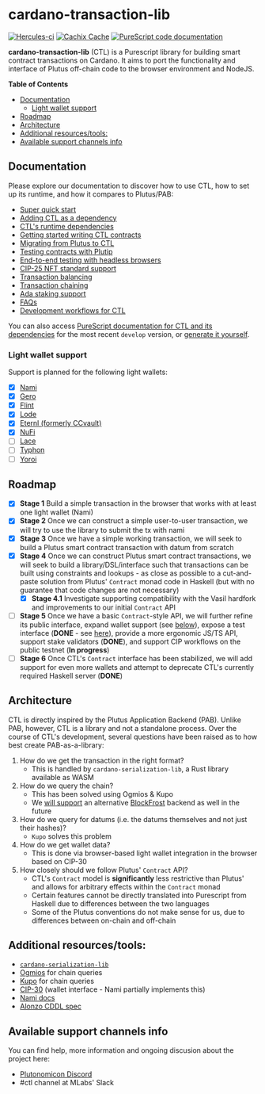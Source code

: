 # cardano-transaction-lib

[![Hercules-ci][herc badge]][herc link]
[![Cachix Cache][cachix badge]][cachix link]
[![PureScript code documentation][docs badge]][docs link]

[herc badge]: https://img.shields.io/badge/ci--by--hercules-green.svg
[herc link]: https://hercules-ci.com/github/Plutonomicon/cardano-transaction-lib
[cachix badge]: https://img.shields.io/badge/cachix-public_plutonomicon-blue.svg
[cachix link]: https://public-plutonomicon.cachix.org
[docs badge]: https://img.shields.io/badge/docs-PureScript%20code%20documentation-%2377F
[docs link]: https://plutonomicon.github.io/cardano-transaction-lib/

**cardano-transaction-lib** (CTL) is a Purescript library for building smart contract transactions on Cardano. It aims to port the functionality and interface of Plutus off-chain code to the browser environment and NodeJS.

**Table of Contents**

<!-- START doctoc generated TOC please keep comment here to allow auto update -->
<!-- DON'T EDIT THIS SECTION, INSTEAD RE-RUN doctoc TO UPDATE -->

- [Documentation](#documentation)
  - [Light wallet support](#light-wallet-support)
- [Roadmap](#roadmap)
- [Architecture](#architecture)
- [Additional resources/tools:](#additional-resourcestools)
- [Available support channels info](#available-support-channels-info)

<!-- END doctoc generated TOC please keep comment here to allow auto update -->

## Documentation

Please explore our documentation to discover how to use CTL, how to set up its runtime, and how it compares to Plutus/PAB:

- [Super quick start](./doc/getting-started.md#setting-up-a-new-project)
- [Adding CTL as a dependency](./doc/ctl-as-dependency.md)
- [CTL's runtime dependencies](./doc/runtime.md)
- [Getting started writing CTL contracts](./doc/getting-started.md)
- [Migrating from Plutus to CTL](./doc/plutus-comparison.md)
- [Testing contracts with Plutip](./doc/plutip-testing.md)
- [End-to-end testing with headless browsers](./doc/e2e-testing.md)
- [CIP-25 NFT standard support](./doc/cip-25-nfts.md)
- [Transaction balancing](./doc/balancing.md)
- [Transaction chaining](./doc/tx-chaining.md)
- [Ada staking support](./doc/staking.md)
- [FAQs](./doc/faq.md)
- [Development workflows for CTL](./doc/development.md)

You can also access [PureScript documentation for CTL and its dependencies](https://plutonomicon.github.io/cardano-transaction-lib/) for the most recent `develop` version, or [generate it yourself](./doc/development.md#generating-ps-documentation).

### Light wallet support

Support is planned for the following light wallets:

- [x] [Nami](https://namiwallet.io/)
- [x] [Gero](https://gerowallet.io/)
- [x] [Flint](https://flint-wallet.com/)
- [x] [Lode](https://lodewallet.io/)
- [x] [Eternl (formerly CCvault)](https://eternl.io/)
- [x] [NuFi](https://nu.fi/)
- [ ] [Lace](https://www.lace.io/)
- [ ] [Typhon](https://typhonwallet.io/)
- [ ] [Yoroi](https://yoroi-wallet.com/)

## Roadmap

- [x] **Stage 1** Build a simple transaction in the browser that works with at least one light wallet (Nami)
- [x] **Stage 2** Once we can construct a simple user-to-user transaction, we will try to use the library to submit the tx with nami
- [x] **Stage 3** Once we have a simple working transaction, we will seek to build a Plutus smart contract transaction with datum from scratch
- [x] **Stage 4** Once we can construct Plutus smart contract transactions, we will seek to build a library/DSL/interface such that transactions can be built using constraints and lookups - as close as possible to a cut-and-paste solution from Plutus' `Contract` monad code in Haskell (but with no guarantee that code changes are not necessary)
  - [x] **Stage 4.1** Investigate supporting compatibility with the Vasil hardfork and improvements to our initial `Contract` API
- [ ] **Stage 5** Once we have a basic `Contract`-style API, we will further refine its public interface, expand wallet support (see [below](#light-wallet-support)), expose a test interface (**DONE** - see [here](doc/plutip-testing.md)), provide a more ergonomic JS/TS API, support stake validators (**DONE**), and support CIP workflows on the public testnet (**In progress**)
- [ ] **Stage 6** Once CTL's `Contract` interface has been stabilized, we will add support for even more wallets and attempt to deprecate CTL's currently required Haskell server (**DONE**)

## Architecture

CTL is directly inspired by the Plutus Application Backend (PAB). Unlike PAB, however, CTL is a library and not a standalone process. Over the course of CTL's development, several questions have been raised as to how best create PAB-as-a-library:

1. How do we get the transaction in the right format?
   - This is handled by `cardano-serialization-lib`, a Rust library available as WASM
2. How do we query the chain?
   - This has been solved using Ogmios & Kupo
   - We [will support](https://cardano.ideascale.com/c/idea/420791) an alternative [BlockFrost](https://blockfrost.io/) backend as well in the future
3. How do we query for datums (i.e. the datums themselves and not just their hashes)?
   - `Kupo` solves this problem
4. How do we get wallet data?
   - This is done via browser-based light wallet integration in the browser based on CIP-30
5. How closely should we follow Plutus' `Contract` API?
   - CTL's `Contract` model is **significantly** less restrictive than Plutus' and allows for arbitrary effects within the `Contract` monad
   - Certain features cannot be directly translated into Purescript from Haskell due to differences between the two languages
   - Some of the Plutus conventions do not make sense for us, due to differences between on-chain and off-chain

## Additional resources/tools:

- [`cardano-serialization-lib`](https://github.com/Emurgo/cardano-serialization-lib/)
- [Ogmios](https://ogmios.dev) for chain queries
- [Kupo](https://cardanosolutions.github.io/kupo/) for chain queries
- [CIP-30](https://github.com/cardano-foundation/CIPs/tree/master/CIP-0030) (wallet interface - Nami partially implements this)
- [Nami docs](https://github.com/Berry-Pool/nami-wallet)
- [Alonzo CDDL spec](https://github.com/input-output-hk/cardano-ledger/blob/0738804155245062f05e2f355fadd1d16f04cd56/alonzo/impl/cddl-files/alonzo.cddl)

## Available support channels info

You can find help, more information and ongoing discusion about the project here:

- [Plutonomicon Discord](https://discord.gg/JhbexnV9Pc)
- #ctl channel at MLabs' Slack
